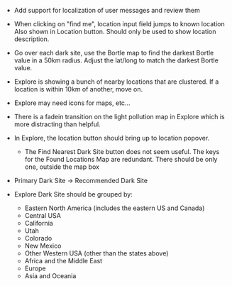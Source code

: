 - Add support for localization of user messages and review them
- When clicking on "find me", location input field jumps to known location Also
  shown in Location button. Should only be used to show location description.
- Go over each dark site, use the Bortle map to find the darkest Bortle value in
  a 50km radius. Adjust the lat/long to match the darkest Bortle value.
- Explore is showing a bunch of nearby locations that are clustered. If a
  location is within 10km of another, move on.

- Explore may need icons for maps, etc...

- There is a fadein transition on the light pollution map in Explore which is
  more distracting than helpful.

- In Explore, the location button should bring up to location popover.

  - The Find Nearest Dark Site button does not seem useful. The keys for the
    Found Locations Map are redundant. There should be only one, outside the map
    box

- Primary Dark Site -> Recommended Dark Site

- Explore Dark Site should be grouped by:
  - Eastern North America (includes the eastern US and Canada)
  - Central USA
  - California
  - Utah
  - Colorado
  - New Mexico
  - Other Western USA (other than the states above)
  - Africa and the Middle East
  - Europe
  - Asia and Oceania
